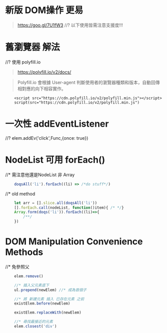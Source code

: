 # 新版 DOM操作 更易
> https://goo.gl/7U1fW3
//? 以下使用皆需注意支援度!!!

# 舊瀏覽器 解法
//? 使用 polyfill.io
> https://polyfill.io/v2/docs/

> Polyfill.io 會根據 User-agent 判斷使用者的瀏覽器種類和版本，自動回傳相對應的向下相容實作。
```pug
    <script src="https://cdn.polyfill.io/v2/polyfill.min.js"></script>
    script(src="https://cdn.polyfill.io/v2/polyfill.min.js")
```


# 一次性 addEventListener
//? elem.addEv('click',Func,{once: true})

# NodeList 可用 forEach()
//* 需注意他還是NodeList 非 Array
```js
    doqsAll('li').forEach((li) => /*do stuff*/)
```

//* old method
```js
    let arr = [].slice.all(doqsAll('li'))
    [].forEach.call(nodeList, function()item){ /* */}
    Array.form(doqs('li')).forEach((li)=>{
        /**/
    })
```




# DOM Manipulation Convenience Methods
//* 免參照父
```js
    elem.remove()

    //* 插入父元素底下
    ul.prepend(newElem) //* 成為首個子

    //* 將 新建元素 插入 已存在元素 之前
    existElem.before(newElem)

    existElem.replaceWith(newElem) 

    //* 尋找最接近的元素
    elem.closest('div')
```
